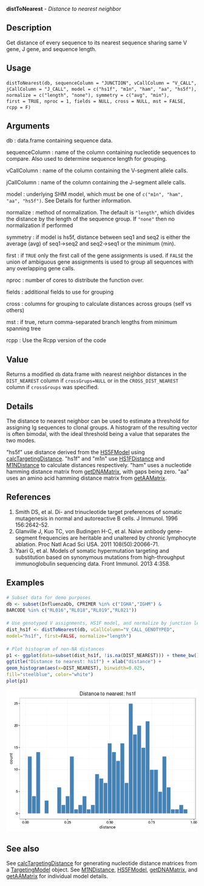 





**distToNearest** - *Distance to nearest neighbor*

Description
--------------------

Get distance of every sequence to its nearest sequence sharing same V gene, J gene, and
sequence length.

Usage
--------------------

```
distToNearest(db, sequenceColumn = "JUNCTION", vCallColumn = "V_CALL",
jCallColumn = "J_CALL", model = c("hs1f", "m1n", "ham", "aa", "hs5f"),
normalize = c("length", "none"), symmetry = c("avg", "min"),
first = TRUE, nproc = 1, fields = NULL, cross = NULL, mst = FALSE,
rcpp = F)
```

Arguments
-------------------

db
:   data.frame containing sequence data.

sequenceColumn
:   name of the column containing nucleotide sequences to compare. 
Also used to determine sequence length for grouping.

vCallColumn
:   name of the column containing the V-segment allele calls.

jCallColumn
:   name of the column containing the J-segment allele calls.

model
:   underlying SHM model, which must be one of 
`c("m1n", "ham", "aa", "hs5f")`.
See Details for further information.

normalize
:   method of normalization. The default is `"length"`, which 
divides the distance by the length of the sequence group. If 
`"none"` then no normalization if performed

symmetry
:   if model is hs5f, distance between seq1 and seq2 is either the
average (avg) of seq1->seq2 and seq2->seq1 or the minimum (min).

first
:   if `TRUE` only the first call of the gene assignments is used.
if `FALSE` the union of ambiguous gene assignments is used to 
group all sequences with any overlapping gene calls.

nproc
:   number of cores to distribute the function over.

fields
:   additional fields to use for grouping

cross
:   columns for grouping to calculate distances across groups (self vs others)

mst
:   if true, return comma-separated branch lengths from minimum spanning tree

rcpp
:   Use the Rcpp version of the code



Value
-------------------

Returns a modified `db` data.frame with nearest neighbor distances in the 
`DIST_NEAREST` column if `crossGrups=NULL` or in the `CROSS_DIST_NEAREST`
column if `crossGroups` was specified.

Details
-------------------

The distance to nearest neighbor can be used to estimate a threshold for assigning Ig
sequences to clonal groups. A histogram of the resulting vector is often bimodal, 
with the ideal threshold being a value that separates the two modes.

"hs5f" use distance derived from the [HS5FModel](HS5FModel.md)
using [calcTargetingDistance](calcTargetingDistance.md). "hs1f" and "m1n" use [HS1FDistance](HS1FDistance.md) and [M1NDistance](M1NDistance.md)
 to calculate distances respectively. "ham" uses a nucleotide hamming distance matrix from 
 [getDNAMatrix](http://www.inside-r.org/packages/cran/alakazam/docs/getDNAMatrix), with gaps being zero. "aa" uses an amino acid hamming distance matrix 
 from [getAAMatrix](http://www.inside-r.org/packages/cran/alakazam/docs/getAAMatrix).

References
-------------------


1. Smith DS, et al. Di- and trinucleotide target preferences of somatic 
mutagenesis in normal and autoreactive B cells. 
J Immunol. 1996 156:2642-52. 
1. Glanville J, Kuo TC, von Budingen H-C, et al. 
Naive antibody gene-segment frequencies are heritable and unaltered by 
chronic lymphocyte ablation. 
Proc Natl Acad Sci USA. 2011 108(50):20066-71.
1. Yaari G, et al. Models of somatic hypermutation targeting and substitution based 
on synonymous mutations from high-throughput immunoglobulin sequencing data. 
Front Immunol. 2013 4:358.
 



Examples
-------------------

```R
# Subset data for demo purposes
db <- subset(InfluenzaDb, CPRIMER %in% c("IGHA","IGHM") & 
BARCODE %in% c("RL016","RL018","RL019","RL021"))

# Use genotyped V assignments, HS1F model, and normalize by junction length
dist_hs1f <- distToNearest(db, vCallColumn="V_CALL_GENOTYPED", 
model="hs1f", first=FALSE, normalize="length")

# Plot histogram of non-NA distances
p1 <- ggplot(data=subset(dist_hs1f, !is.na(DIST_NEAREST))) + theme_bw() + 
ggtitle("Distance to nearest: hs1f") + xlab("distance") +
geom_histogram(aes(x=DIST_NEAREST), binwidth=0.025, 
fill="steelblue", color="white")
plot(p1)
```

![2](distToNearest-2.png)


See also
-------------------

See [calcTargetingDistance](calcTargetingDistance.md) for generating nucleotide distance matrices 
from a [TargetingModel](TargetingModel-class.md) object. See [M1NDistance](M1NDistance.md), 
[HS5FModel](HS5FModel.md), [getDNAMatrix](http://www.inside-r.org/packages/cran/alakazam/docs/getDNAMatrix), and [getAAMatrix](http://www.inside-r.org/packages/cran/alakazam/docs/getAAMatrix)
for individual model details.



